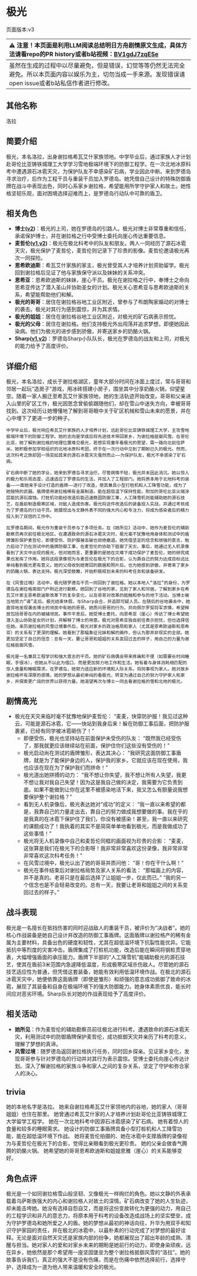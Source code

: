 # 极光
页面版本:v3
 

| :warning: 注意！本页面是利用LLM阅读总结明日方舟剧情原文生成，具体方法请看repo的PR history或者b站视频：[BV1gdJ7zqESe](https://www.bilibili.com/video/BV1gdJ7zqESe/)         |
|:----------------------------|
| 虽然在生成的过程中以尽量避免，但是错误，幻觉等等仍然无法完全避免。所以本页面内容以娱乐为主，切勿当成一手来源。发现错误请open issue或者b站私信作者进行修改。|



## 其他名称
洛拉
## 简要介绍
极光，本名洛拉，出身谢拉格希瓦艾什家族领地。中学毕业后，通过家族人才计划赴哥伦比亚铸铁城理工大学学习雪地极端环境下的防御工程学。在一次北地冰原科考中遭遇源石冰雹天灾，为保护队友不幸感染矿石病，学业因此中断。来到罗德岛寻求治疗，后作为工程干员与重装干员加入罗德岛。她凭借自己设计的特殊防御盾牌在战斗中表现出色，同时心系家乡谢拉格，希望能用所学守护家人和故土。她性格坚韧乐观，面对困境选择迎难而上，是罗德岛行动队中可靠的盾卫。
## 相关角色
-   **博士([v2](extended_char_bo_shi.md))**：极光的上司，她在罗德岛的引路人。极光对博士非常尊重和信任，承诺保护博士，并在谢拉格之行中受博士委托向崖心传达重要信息。
-   **麦哲伦([v1](../chars/char_248_mgllan.md),[v2](char_248_mgllan.md))**：极光在极北科考中的队友和朋友。两人一同经历了源石冰雹天灾，极光保护了麦哲伦，麦哲伦则记录下了珍贵的影像。麦哲伦邀请极光再次一同探险。
-   **恩希欧迪斯**：希瓦艾什家族的家主，极光曾受其人才培养计划资助留学。极光回到谢拉格后见证了他与家族保守派以及妹妹的关系冲突。
-   **恩希亚**：恩希欧迪斯的妹妹，崖心干员。极光在谢拉格之行中，奉博士之命向恩希亚传达了潜入圣山并协助圣女的计划。极光关心恩希亚与恩希欧迪斯的关系，希望能帮助他们和解。
-   **极光的哥哥**：居住在谢拉格谷地工业区附近，曾参与了布朗陶家煽动的对博士的袭击。极光对其行为感到震惊，并为其求情。
-   **极光的姐姐**：居住在谢拉格谷地工业区附近，对极光的矿石病表示担忧。
-   **极光的父母**：居住在谢拉格。他们支持极光外出闯荡并追求梦想，即便她因此染病。他们为极光的进步感到骄傲，并寄送家乡的奶酪火锅。
-   **Sharp([v1](../chars/char_609_acguad.md),[v2](char_609_acguad.md))**：罗德岛Sharp小队队长，极光在罗德岛的战友和上司，对极光的能力给予了高度评价。
## 详细介绍
极光，本名洛拉，成长于谢拉格湖区，童年大部分时间在冰面上度过，常与哥哥和邻居一起玩“造房子”游戏，用冰砖搭建小房子，围坐其中分享奶酪火锅，仰望星空。随着一家人搬迁至希瓦艾什家族领地，她的生活轨迹开始改变。哥哥和父亲进入山里的矿区工作，极光因思念曾偷偷跟随他们，却在雪山中迷失方向，幸被哥哥找到。这次经历让她懵懂地了解到哥哥眼中关于矿区机械和雪山未来的愿景，并在心中埋下了更进一步的种子。

    中学毕业后，极光响应希瓦艾什家族的人才培养计划，远赴哥伦比亚铸铁城理工大学，主攻雪地极端环境下的防御工程学。她的志向是学成后将先进技术带回家乡，为谢拉格抵御风雪。在哥伦比亚，她了解到谢拉格的地理位置难见极光，若想实现童年看极光的愿望，需一路向北前往萨米。她积极参加学校组织的北地冰原科考团，终于在一次行动中见到了期盼已久的极光。然而，这次科考之旅却因一场突如其来的源石冰雹天灾戛然而止——为保护队友，极光不幸感染了矿石病。

    矿石病中断了她的学业，她来到罗德岛寻求治疗。尽管病情不轻，极光并未因此消沉。她以惊人的毅力和乐观态度，迅速适应了罗德岛的生活，并加入了工程部门。她将原本用于北地科考的装备——一面她亲手设计打造的盾牌——进行了改造，使其兼具小型打桩机和人工降雪功能，成为了她独特的武器。盾牌使用谢拉格稀有金属制造，能在超低温下保持性能，附加的哥伦比亚尖端涂层能抗源石腐蚀。打桩机功能经改造后能迅速稳固防御工事，人工降雪机则能辅助她的源石技艺，在盾前制造极寒区域，对敌人造成伤害。极光将这件改造后的装备投入实战，并通过考核成为了罗德岛的行动干员。她展现出与文静外表不同的强大内心和专注力，将成为感染者后的精力投入到了双倍的工作中。

    在罗德岛期间，极光作为重装干员参与了多项任务。在《她所见》活动中，她作为麦哲伦的辅助勘察员再次前往极北地区。在遭遇致命的源石冰雹天灾时，极光毫不犹豫地用身体和测试中的盾牌雏形保护麦哲伦，即便受伤、防护服被击破也拒绝撤退。她凭借坚定的信念和顽强的意志，勉力启动了仍在测试中的盾牌防御工事，在麦哲伦的协助下抵御了天灾。事后，她通过无人机录像看到了天灾中出现的极光，但对她而言，更重要的是她在灾难下成功保护了麦哲伦，她的研究成果也发挥了作用。她将这段录像视为与麦哲伦在极光下的合影，认为靠自己的努力达成目标远比单纯看到极光更有意义。她的父母收到她寄回的数据和照片后，也为她感到骄傲，并寄来了家乡的奶酪火锅，表达支持。极光深受鼓舞，开始积极规划未来的科考任务和装备研发。

    在《风雪过境》活动中，极光随罗德岛干员一同回到了谢拉格。她以本地人“洛拉”的身份，为罗德岛在谢拉格南部门户附近进行勘察。她回到了谷地的家，见到了家人和邻居，了解到家乡在希瓦艾什家主恩希欧迪斯改革下的复杂变化，以及哥哥对改革的抵触和参与的地下活动。当博士被当地势力“请”走后，极光结束休假，与Sharp会合，并追踪可疑人员。在随后的谷地袭击中，她震惊地发现袭击博士的领民中有她的哥哥。她质问哥哥的行为，并向佩尔罗契将军求情，希望释放包括哥哥在内的被捕领民。事件平息后，她受博士委托，向恩希亚（崖心）传达了博士希望她潜入圣山协助圣女的计划，并解释了博士的用意。极光对恩希亚独自前往表示担忧，但也选择信任她。亲历谢拉格的风雪过境事件后，极光对家乡的政治格局和家人（尤其是恩希欧迪斯和恩希亚）的关系有了更深的理解。她看到了那幅象征兄妹和解的画作，但认为那并非现实的全部。她更加坚定了自己的信念：总有一天，要让哥哥和姐姐的关系变回过去的样子，用自己的力量为谢拉格抵御风雪。

    极光是一名兼具工程学识和强大意志的干员。她的矿石病偶会带来疼痛和不便（如需要长时间睡眠，手很冰），但她从不以此为借口，而是更加努力地工作和生活。她有着与身体消耗相匹配的惊人食量和睡眠需求。在罗德岛，她努力适应新的环境和人际关系，将同事视为家人。她对故乡谢拉格怀有深厚的感情，她的梦想从最初单纯的看极光，转变为通过自己的努力守护家人和家乡，并探索更广阔的世界以获得力量。她渴望再次与博士一同去看谢拉格的雪和北地的极光。
## 剧情高光
*   极光在天灾来临时毫不犹豫地保护麦哲伦：
        “麦麦，快穿防护服！我见过这种云，可能是源石冰雹，它——快站到我身后来！躲在防御工事后面，把防护服裹紧，已经有同学被冰雹砸伤了！”
    *   即便受伤，极光也坚持站在前面保护未受伤的队友：
        “既然我已经受伤了，那我就更应该继续站在前面，保护住你们这些没有受伤的！”
    *   极光启动尚在测试的盾牌雏形，表达其决心：
        “我研究这面防御工事盾牌，就是为了能保护身边的人，保护我的家乡。它就应该在现在使用，我也应该在现在为了保护我们而拼命！”
    *   极光道出她拼搏的动力：
        “我不想让你失望，我不想让所有人失望，我更不想让我对我自己失望！因为这是我自己做的决定，我需要为它负责到底。如果不能做到让你在这里不被感染地活下来，我又怎么有胆量说我想要保护整个谢拉格？”
    *   看到无人机录像后，极光表达她对“成功”的定义：
        “我一直以来希望的都是，我靠自己的力量走出去，靠自己的努力做成我想要做的事。我在乎的是我真的在冰雹下保护住了我们，你没有被感染！甚至，我一直以来研究的课题成功了！我执着的其实不是简简单单地看到极光，而是我做成功了这些事情！”
    *   极光将无人机录像中自己和麦哲伦同框的画面视为珍贵的合影：
        “麦麦，这张算是我们在极光下的合影呀！我非常非常喜欢这份录像，我非常非常非常喜欢这次科考任务！”
    *   在风雪过境中，极光认出了她的哥哥并质问他：
        “哥！你在干什么啊！”
    *   极光在事件结束后对谢拉格局势及家人关系的看法：
        “那幅画上的内容，并不是真的。老哥只是在最后选择了让姐姐一步，仅此而已。”
        “我的另一个信念也是不会轻易改变的。总有一天，我要让老哥和姐姐之间的关系变回过去的样子。”
## 战斗表现
极光是一名擅长在抵挡伤害的同时迎战敌人的重装干员，被评价为“决战者”。她的核心作战装备是她自己设计并改造的防御工事盾牌。这面盾牌以谢拉格产的稀有金属为主要材料，具备出色的硬度和韧性，尤其在超低温环境下抗裂性能优异。它能抵抗中等烈度的灾害冲击。盾牌集成了打桩机功能，改造后能在瞬间将钢桩贯穿地表，大幅增强盾面的承压能力。盾牌下半部的“人工降雪机”能辅助极光的源石技艺，使其在盾前3米范围内急遽降低温度，形成极寒区域杀伤敌人。尽管她的源石技艺适应性为普通，但凭借这套装备，她能有效利用低温环境作战。在极北的源石冰雹天灾中，她便依靠这面盾牌（即使是雏形）和顽强的意志成功抵御了致命的冰雹，展现了其装备和自身在极端环境下的强大防御能力。她身体素质优良，能长时间应对恶劣环境。Sharp队长对她的作战表现给予了高度评价。
## 相关活动
-   **她所见**：作为麦哲伦的辅助勘察员前往极北进行科考。遭遇致命的源石冰雹天灾，利用测试中的防御盾牌保护麦哲伦，成功抵御天灾并亲历了科考的意义，理解了梦想的真谛。
-   **风雪过境**：随罗德岛返回谢拉格执行任务，同时回乡探亲。见证家乡变化，发现哥哥参与针对罗德岛的行动并对其行为表示震惊。受博士委托向崖心传达计划。深入了解谢拉格的家族斗争和家人之间的复杂关系，坚定了守护和弥合家人的决心。
## trivia
她的本地名字是洛拉。
    她来自谢拉格希瓦艾什家领地内的谷地，她的家人（哥哥姐姐）也住在那里。
    她曾通过希瓦艾什家的人才培养计划赴哥伦比亚铸铁城理工大学留学工程学。
    她在一次北地科考中因源石冰雹感染了矿石病。
    她有着惊人的食量和较多的睡眠需求。
    她设计的防御工事盾牌具备小型打桩机和人工降雪功能，能在超低温环境下作战。
    她将麦哲伦拍摄的、她在冰雹中支撑盾牌的录像视为与麦哲伦在极光下的合影，觉得比亲眼看到极光更珍贵。
    她的父亲会做香气腾腾的奶酪火锅。
    她希望她的哥哥恩希欧迪斯和姐姐恩雅（崖心）的关系能够变好。
## 角色点评
极光是一个如同谢拉格雪山般坚韧、又像极光一样绚烂的角色。她以文静的外表承载着乌萨斯族强大的内心和谢拉格人对故土的深情。矿石病改变了她的人生轨迹，却未能击垮她。她没有选择自怨自艾，而是将这份变故转化为更强的动力，用自己的工程学识和非凡的意志力，将原本用于科考的设备改造成战场上的坚实壁垒，成为守护罗德岛和她所爱之人的盾。她的梦想从最初的神话向往，升华为用双手和知识守护家园的责任，并在极北的冰雹中，以最朴素的行动完成了对梦想的最好诠释。无论是面对自然天灾还是家族内部的纷争，她都展现出了超出年龄的成熟、清醒与担当。她对家人的爱和对家乡未来的期盼是她前行的动力，即使身染顽疾，远在异乡，她依然是那个希望用一座坚固堡垒为整个谢拉格抵御风雪的“洛拉”。她的故事告诉我们，真正的强大不是没有伤痛，而是在伤痛中依然选择前行，选择守护，选择成为一道为他人带来温暖和安全的极光。